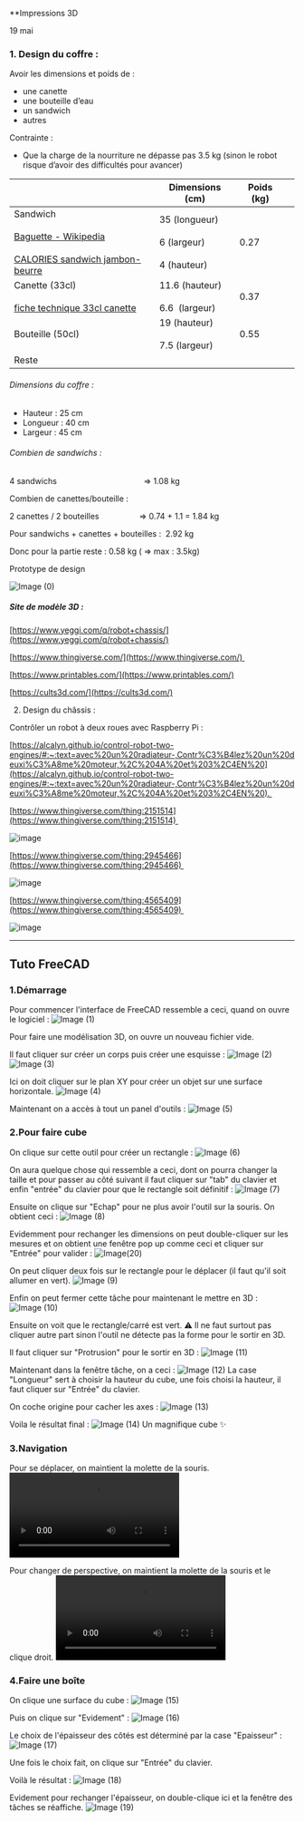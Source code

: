 **Impressions 3D 



19 mai 

### 1. Design du coffre :

Avoir les dimensions et poids de : 

- une canette
- une bouteille d’eau
- un sandwich
- autres



Contrainte : 

- Que la charge de la nourriture ne dépasse pas 3.5 kg (sinon le robot risque d’avoir des difficultés pour avancer)  



|                                                                                                                                                                                                                                        | Dimensions (cm)                                                      | Poids (kg) |     |
| -------------------------------------------------------------------------------------------------------------------------------------------------------------------------------------------------------------------------------------- | -------------------------------------------------------------------- | ---------- | --- |
| Sandwich<br><br>[Baguette - Wikipedia](https://en.wikipedia.org/wiki/Baguette?utm_source=chatgpt.com)<br><br>[CALORIES sandwich jambon-beurre](https://www.infocalories.fr/calories/calories-jambon-beurre.php?utm_source=chatgpt.com) | 35 (longueur)                 <br><br>6 (largeur)<br><br>4 (hauteur) | 0.27       |     |
| Canette (33cl)<br><br>[fiche technique 33cl canette](http://mgeffard.free.fr/REF/CFPO/HTML/UK/DevenirPartenaire/Importater/doc/fiche%20techniq%2033cl%20canette.pdf)                                                                   | 11.6 (hauteur)<br><br>6.6  (largeur)                                 | 0.37       |     |
| Bouteille (50cl)                                                                                                                                                                                                                       | 19 (hauteur) <br><br>7.5 (largeur)                                   | 0.55       |     |
| Reste                                                                                                                                                                                                                                  |                                                                      |            |     |

  
  
###### Dimensions du coffre : 

- Hauteur : 25 cm
- Longueur : 40 cm
- Largeur : 45 cm 



###### Combien de sandwichs : 

4 sandwichs                                       => 1.08 kg

  

Combien de canettes/bouteille : 

2 canettes / 2 bouteilles                  => 0.74 + 1.1 = 1.84 kg

  

Pour sandwichs + canettes + bouteilles :  2.92 kg

Donc pour la partie reste : 0.58 kg ( => max : 3.5kg)

  
  
  

Prototype de design

![Image (0)](Screenshots%20-%20Notes%20FreeCAD%20Alice/Image%20(0).png)

  

##### Site de modèle 3D : 

[https://www.yeggi.com/q/robot+chassis/](https://www.yeggi.com/q/robot+chassis/)

[https://www.thingiverse.com/](https://www.thingiverse.com/) 

[https://www.printables.com/](https://www.printables.com/)

[https://cults3d.com/](https://cults3d.com/)

  

2. Design du châssis : 

Contrôler un robot à deux roues avec Raspberry Pi : 

[https://alcalyn.github.io/control-robot-two-engines/#:~:text=avec%20un%20radiateur-,Contr%C3%B4lez%20un%20deuxi%C3%A8me%20moteur,%2C%204A%20et%203%2C4EN%20](https://alcalyn.github.io/control-robot-two-engines/#:~:text=avec%20un%20radiateur-,Contr%C3%B4lez%20un%20deuxi%C3%A8me%20moteur,%2C%204A%20et%203%2C4EN%20). 

  
  

[https://www.thingiverse.com/thing:2151514](https://www.thingiverse.com/thing:2151514) 

![image](https://cdn.thingiverse.com/renders/36/fe/5e/5d/97/d2b5ca33bd970f64a6301fa75ae2eb22_display_large.jpg)

  

[https://www.thingiverse.com/thing:2945466](https://www.thingiverse.com/thing:2945466) 

![image](https://cdn.thingiverse.com/renders/06/7c/d9/87/08/8af37ecc3e74440de72d8741d51e9f7d_display_large.jpg)

  

[https://www.thingiverse.com/thing:4565409](https://www.thingiverse.com/thing:4565409) 

  
  

![image](https://cdn.thingiverse.com/assets/08/60/60/04/d6/large_display_Robot_Fusion3D_01_1000px.png)








--------------------------------------------------------------------------

## **Tuto FreeCAD**

### **1.Démarrage**


Pour commencer l'interface de FreeCAD ressemble a ceci, quand on ouvre le logiciel : 
![Image (1)](Screenshots%20-%20Notes%20FreeCAD%20Alice/Image%20(1).png)


Pour faire une modélisation 3D, on ouvre un nouveau fichier vide. 

Il faut cliquer sur créer un corps puis créer une esquisse :
![Image (2)](Screenshots%20-%20Notes%20FreeCAD%20Alice/Image%20(2).png)
![Image (3)](Screenshots%20-%20Notes%20FreeCAD%20Alice/Image%20(3).png)


Ici on doit cliquer sur le plan XY pour créer un objet sur une surface horizontale.
![Image (4)](Screenshots%20-%20Notes%20FreeCAD%20Alice/Image%20(4).png)


Maintenant on a accès à tout un panel d'outils : 
![Image (5)](Screenshots%20-%20Notes%20FreeCAD%20Alice/Image%20(5).png)



### **2.Pour faire cube**


On clique sur cette outil pour créer un rectangle : 
![Image (6)](Screenshots%20-%20Notes%20FreeCAD%20Alice/Image%20(6).png)


On aura quelque chose qui ressemble a ceci, dont on pourra changer la taille et pour passer au côté suivant il faut cliquer sur "tab" du clavier et enfin "entrée" du clavier pour que le rectangle soit définitif : 
![Image (7)](Screenshots%20-%20Notes%20FreeCAD%20Alice/Image%20(7).png)


Ensuite on clique sur "Echap" pour ne plus avoir l'outil sur la souris.
On obtient ceci : 
![Image (8)](Screenshots%20-%20Notes%20FreeCAD%20Alice/Image%20(8).png)


Evidemment pour rechanger les dimensions on peut double-cliquer sur les mesures et on obtient une fenêtre pop up comme ceci et cliquer sur "Entrée" pour valider : 
![Image(20)](Screenshots%20-%20Notes%20FreeCAD%20Alice/Image(20).png)


On peut cliquer deux fois sur le rectangle pour le déplacer (il faut qu'il soit allumer en vert).
![Image (9)](Screenshots%20-%20Notes%20FreeCAD%20Alice/Image%20(9).png)


Enfin on peut fermer cette tâche pour maintenant le mettre en  3D : 
![Image (10)](Screenshots%20-%20Notes%20FreeCAD%20Alice/Image%20(10).png)


Ensuite on voit que le rectangle/carré est vert.
⚠️ Il ne faut surtout pas cliquer autre part sinon l'outil ne détecte pas la forme pour le sortir en 3D.

Il faut cliquer sur "Protrusion" pour le sortir en 3D : 
![Image (11)](Screenshots%20-%20Notes%20FreeCAD%20Alice/Image%20(11).png)


Maintenant dans la fenêtre tâche, on a ceci : 
![Image (12)](Screenshots%20-%20Notes%20FreeCAD%20Alice/Image%20(12).png)
La case "Longueur" sert à choisir la hauteur du cube, une fois choisi la hauteur, il faut cliquer sur "Entrée" du clavier. 


On coche origine pour cacher les axes : 
![Image (13)](Screenshots%20-%20Notes%20FreeCAD%20Alice/Image%20(13).png)


Voila le résultat final : 
![Image (14)](Screenshots%20-%20Notes%20FreeCAD%20Alice/Image%20(14).png)
Un magnifique cube ✨


### **3.Navigation**


Pour se déplacer, on maintient la molette de la souris.
![Video (1)](Screenshots%20-%20Notes%20FreeCAD%20Alice/Video%20(1).mp4)


Pour changer de perspective, on maintient la molette de la souris et le clique droit.
![Video (2)](Screenshots%20-%20Notes%20FreeCAD%20Alice/Video%20(2).mp4)



### **4.Faire une boîte**



On clique une surface du cube : 
![Image (15)](Screenshots%20-%20Notes%20FreeCAD%20Alice/Image%20(15).png)


Puis on clique sur "Evidement" : 
![Image (16)](Screenshots%20-%20Notes%20FreeCAD%20Alice/Image%20(16).png)


Le choix de l'épaisseur des côtés est déterminé par la case "Epaisseur" : 
![Image (17)](Screenshots%20-%20Notes%20FreeCAD%20Alice/Image%20(17).png)

Une fois le choix fait, on clique sur "Entrée" du clavier.


Voilà le résultat : 
![Image (18)](Screenshots%20-%20Notes%20FreeCAD%20Alice/Image%20(18).png)


Evidement pour rechanger l'épaisseur, on double-clique ici et la fenêtre des tâches se réaffiche.
![Image (19)](Screenshots%20-%20Notes%20FreeCAD%20Alice/Image%20(19).png)




